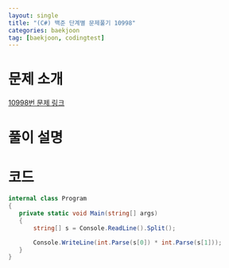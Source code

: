```yaml
---
layout: single
title: "(C#) 백준 단계별 문제풀기 10998"
categories: baekjoon
tag: [baekjoon, codingtest]
---
```


# 문제 소개
[10998번 문제 링크](https://www.acmicpc.net/problem/10998)

# 풀이 설명

# 코드

```cs
internal class Program
{
   private static void Main(string[] args)
   {
       string[] s = Console.ReadLine().Split();

       Console.WriteLine(int.Parse(s[0]) * int.Parse(s[1]));
   }
}
```
